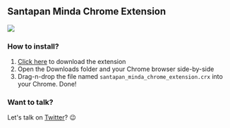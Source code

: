 ## Santapan Minda Chrome Extension

![](http://i.imgur.com/eMdVKCL.jpg)

### How to install?

1. [Click here](https://github.com/zulhfreelancer/santapan_minda_chrome_extension/blob/master/_extension_inside_this_/santapan_minda_chrome_extension.crx?raw=true) to download the extension
2. Open the Downloads folder and your Chrome browser side-by-side
3. Drag-n-drop the file named `santapan_minda_chrome_extension.crx` into your Chrome. Done!

### Want to talk?

Let's talk on [Twitter](https://twitter.com/zulhhandyplast/)? :wink:
